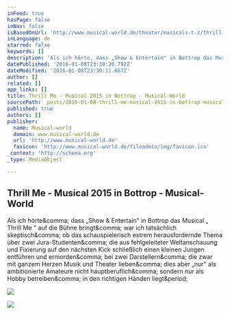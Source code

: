 ```yaml
---
inFeed: true
hasPage: false
inNav: false
isBasedOnUrl: 'http://www.musical-world.de/theater/musicals-t-z/thrill-me/bottrop-2015/'
inLanguage: de
starred: false
keywords: []
description: 'Als ich hörte, dass „Show & Entertain" in Bottrop das Musical „ Thrill Me " auf die Bühne bringt, war ich tatsächlich skeptisch, ob das schauspielerisch extrem herausfordernde Thema über zwei Jura-Studenten, die aus fehlgeleiteter Weltanschauung und Fixierung auf den nächsten Kick schließlich einen kleinen Jungen entführen und ermorden, bei zwei Darstellern, die zwar mit ganzem Herzen Musik und Theater lieben, dies aber „nur" als ambitionierte Amateure nicht hauptberuflich, sondern nur als Hobby betreiben, in den richtigen Händen liegt.'
datePublished: '2016-01-08T23:30:20.792Z'
dateModified: '2016-01-08T23:30:11.667Z'
author: []
related: []
app_links: []
title: Thrill Me - Musical 2015 in Bottrop - Musical-World
sourcePath: _posts/2016-01-08-thrill-me-musical-2015-in-bottrop-musical-world.md
published: true
authors: []
publisher:
  name: Musical-world
  domain: www.musical-world.de
  url: 'http://www.musical-world.de'
  favicon: 'http://www.musical-world.de/fileadmin/img/favicon.ico'
_context: 'http://schema.org'
_type: MediaObject

---
```

<article style=""><h1>Thrill Me - Musical 2015 in Bottrop - Musical-World</h1><p>Als ich hörte&amp;comma; dass „Show &amp; Entertain" in Bottrop das Musical „ Thrill Me " auf die Bühne bringt&amp;comma; war ich tatsächlich skeptisch&amp;comma; ob das schauspielerisch extrem herausfordernde Thema über zwei Jura-Studenten&amp;comma; die aus fehlgeleiteter Weltanschauung und Fixierung auf den nächsten Kick schließlich einen kleinen Jungen entführen und ermorden&amp;comma; bei zwei Darstellern&amp;comma; die zwar mit ganzem Herzen Musik und Theater lieben&amp;comma; dies aber „nur" als ambitionierte Amateure nicht hauptberuflich&amp;comma; sondern nur als Hobby betreiben&amp;comma; in den richtigen Händen liegt&amp;period;</p><img src="http://www.musical-world.de/typo3temp/pics/Thrill-Me-Bottrop-by-Stephan-Drewianka-Kopf_2_e22ba0471c.jpg" /></article>

![](https://the-grid-user-content.s3-us-west-2.amazonaws.com/9981c6b2-4019-4c64-8681-a2771122be7d.jpg)